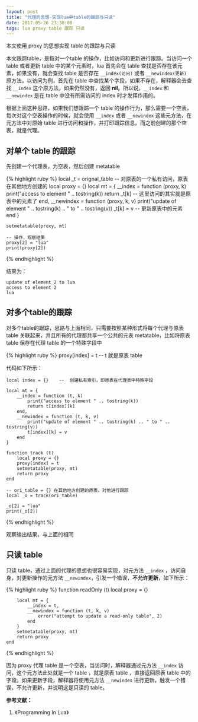 ```yaml
---
layout: post
title: "代理的思想-实现lua中table的跟踪与只读"
date: 2017-05-26 23:30:00
tags: lua proxy table 跟踪 只读
---
```

本文使用 proxy 的思想实现 table 的跟踪与只读

本文跟踪table，是指对一个table 的操作，比如访问和更新进行跟踪。当访问一个 table 或者更新 table 中的某个元素时，lua 首先会在 table 查找是否存在该元素，如果没有，就会查找 table 是否存在 `__index(访问)` 或者 `__newindex(更新)` 原方法。以访问为例，首先在 table 中查找某个字段，如果不存在，解释器会去查找 `__index` 这个原方法，如果仍然没有，返回 **nil**。所以说，`__index` 和 `__newindex` 是在 table 中没有所需访问的 index 时才发挥作用的。

根据上面这种思路，如果我们想跟踪一个 table 的操作行为，那么需要一个空表，每次对这个空表操作的时候，就会使用 `__index` 或者 `__newindex` 这些元方法，在元方法中对原始 table 进行访问和操作，并打印跟踪信息。而之前创建的那个空表，就是代理。

## 对单个 table 的跟踪
先创建一个代理表，为空表，然后创建 metatable

{% highlight ruby %}
	local _t = orignal_table 	-- 对原表的一个私有访问，原表在其他地方创建的
	local proxy = {}
	local mt = {
		__index = function (proxy, k)
			print("access to element " .. tostring(k))
			return _t[k]	-- 这里访问的其实就是原表中的元素了
		end,
		__newindex = function (proxy, k, v)
			print("update of element " .. tostring(k) .. " to " .. tostring(v))
			_t[k] = v		-- 更新原表中的元素
		end
	}
	
	setmetatable(proxy, mt)
	
	-- 操作，观察结果
	proxy[2] = "lua"
	print(proxy[2])
{% endhighlight %}
	
结果为：

	update of element 2 to lua
	access to element 2
	lua

## 对多个table的跟踪
对多个table的跟踪，思路与上面相同，只需要按照某种形式将每个代理与原表 table 关联起来，并且所有的代理都共享一个公共的元表 metatable，比如将原表 table 保存在代理 table 的一个特殊字段中

{% highlight ruby %}
	proxy[index] = t 	-- t 就是原表 table
	
代码如下所示：

	local index = {}	--	创建私有索引，即原表在代理表中特殊字段
	
	local mt = {
		__index = function (t, k)
			print("access to element " .. tostring(k))
			return t[index][k]
		end,
		__newindex = function (t, k, v)
			print("update of element " .. tostring(k) .. " to " .. tostring(v))
			t[index][k] = v
		end
	}
	
	function track (t)
		local proxy = {}
		proxy[index] = t
		setmetatable(proxy, mt)
		return proxy
	end
	
	-- ori_table = {} 在其他地方创建的原表，对他进行跟踪
	local _o = track(ori_table)
	
	_o[2] = "lua"
	print(_o[2])
{% endhighlight %}

观察输出结果，与上面的相同

## 只读 table
只读 table，通过上面的代理的思想也很容易实现，对元方法 `__index` ，访问自身，对更新操作的元方法 `__newindex`，引发一个错误，**不允许更新**，如下所示：

{% highlight ruby %}
	function readOnly (t)
		local proxy = {}
	
		local mt = {
			__index = t,
			__newindex = function (t, k, v)
				error("attempt to update a read-only table", 2)
			end
		}
		setmetatable(proxy, mt)
		return proxy
	end
{% endhighlight %}

因为 proxy 代理 table 是一个空表，当访问时，解释器通过元方法 `__index` 访问，这个元方法此处就是一个 table ，就是原表 table ，直接返回原表 table 中的字段。如果更新字段，解释器将使用元方法 `__newindex` 进行更新，触发一个错误，不允许更新，并说明这是只读的 table。

**参考文献：** <br>
1. 《Programming In Lua》